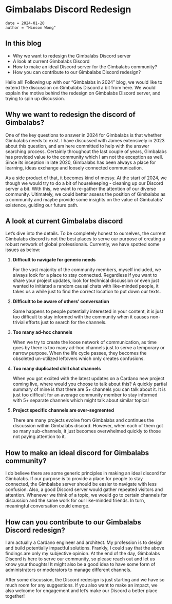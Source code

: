 # Gimbalabs Discord Redesign

```metadata
date = 2024-01-20
author = "Hinson Wong"
```

## In this blog

-   Why we want to redesign the Gimbalabs Discord server
-   A look at current Gimbalabs Discord
-   How to make an ideal Discord server for the Gimbalabs community?
-   How you can contribute to our Gimbalabs Discord redesign?

Hello all! Following up with our “Gimbalabs in 2024” blog, we would like to extend the discussion on Gimbalabs Discord a bit from here. We would explain the motive behind the redesign on Gimbalabs Discord server, and trying to spin up discussion.

## Why we want to redesign the discord of Gimbalabs?

One of the key questions to answer in 2024 for Gimbalabs is that whether Gimbalabs needs to exist. I have discussed with James extensively in 2023 about this question, and am here committed to help with the answer searching process. Certainly throughout the last couple of years, Gimbalabs has provided value to the community which I am not the exception as well. Since its inception in late 2020, Gimbalabs has been always a place for learning, ideas exchange and loosely connected communication.

As a side product of that, it becomes kind of messy. At the start of 2024, we though we would try to do a bit of housekeeping - cleaning up our Discord server a bit. With this, we want to re-gather the attention of our diverse community. Ultimately, we could better assess the position of Gimbalabs as a community and maybe provide some insights on the value of Gimbalabs’ existence, guiding our future path.

## A look at current Gimbalabs discord

Let’s dive into the details. To be completely honest to ourselves, the current Gimbalabs discord is not the best places to serve our purpose of creating a robust network of global professionals. Currently, we have spotted some issues as below:

1.  **Difficult to navigate for generic needs**
    
    For the vast majority of the community members, myself included, we always look for a place to stay connected. Regardless if you want to share your project updates, look for technical discussion or even just wanted to initiated a random causal chats with like-minded people, it takes us a while just to find the correct location to put down our texts.
    
2.  **Difficult to be aware of others’ conversation**
    
    Same happens to people potentially interested in your content, it is just too difficult to stay informed with the community when it causes non-trivial efforts just to search for the channels.
    
3.  **Too many ad-hoc channels**
    
    When we try to create the loose network of communication, as time goes by there is too many ad-hoc channels just to serve a temporary or narrow purpose. When the life cycle passes, they becomes the obsoleted un-utilized leftovers which only creates confusions.
    
4.  **Too many duplicated chill chat channels**
    
    When you got excited with the latest updates on a Cardano new project coming live, where would you choose to talk about this? A quickly partial summary of mine is that there are 5+ channels you can talk about it. It is just too difficult for an average community member to stay informed with 5+ separate channels which might talk about similar topics!
    
5.  **Project specific channels are over-segmented**
    
    There are many projects evolve from Gimbalabs and continues the discussion within Gimbalabs discord. However, when each of them got so many sub-channels, it just becomes overwhelmed quickly to those not paying attention to it.
    

## How to make an ideal discord for Gimbalabs community?

I do believe there are some generic principles in making an ideal discord for Gimbalabs. If our purpose is to provide a place for people to stay connected, the Gimbalabs server should be easier to navigate with less confusion. Also, a good Discord server would gather repeated visitors and attention. Whenever we think of a topic, we would go to certain channels for discussion and the same work for our like-minded friends. In turn, meaningful conversation could emerge.

## How can you contribute to our Gimbalabs Discord redesign?

I am actually a Cardano engineer and architect. My profession is to design and build potentially impactful solutions. Frankly, I could say that the above findings are only my subjective opinion. At the end of the day, Gimbalabs Discord is here to serve our community, so please reach out and let us know your thoughts! It might also be a good idea to have some form of administrators or moderators to manage different channels.

After some discussion, the Discord redesign is just starting and we have so much room for any suggestions. If you also want to make an impact, we also welcome for engagement and let’s make our Discord a better place together!
